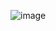 ![image](https://github.com/Rajesh192110536/CSA1369-TOC/assets/113626176/98e753de-1366-459b-b813-246ab033c1cf)
